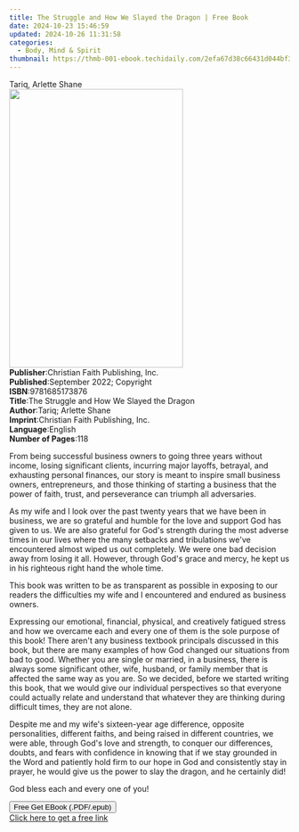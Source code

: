 ```yaml
---
title: The Struggle and How We Slayed the Dragon | Free Book
date: 2024-10-23 15:46:59
updated: 2024-10-26 11:31:58
categories:
  - Body, Mind & Spirit
thumbnail: https://thmb-001-ebook.techidaily.com/2efa67d38c66431d044bf377ac885133c3ae0246d478e322fb3f22d7e5ca0c3a.jpg
---
```

<main id="book-container">
  <div class="flex flex-col">
    <div class="book-brief flex-1 py-6 px-4 sm:p-6 md:py-10 md:px-8">
      <!-- brief-->
      <div class="book-brief-main">Tariq, Arlette Shane</div>
    </div>
    <div
      class="book-meta-info flex-1 grid gap-4 col-start-1 col-end-3 row-start-1 sm:mb-6 sm:grid-cols-4 lg:gap-6 lg:col-start-2 lg:row-end-6 lg:row-span-6 lg:mb-0"
    >
      <div
        class="book-meta-info-left place-content-center mt-4 p-4 text-sm leading-6 col-start-2 col-span-2 dark:text-slate-400"
      >
        <img
          class="w-full h-500 object-cover rounded-lg sm:h-255 sm:col-span-2 lg:col-span-full"
          src="https://img-001-ebook.techidaily.com/42a3e31cfd961d17224081645b066b1ada17ea0f659c6ba48e78006f4986bb1e.jpg"
          alt=""
          width="312"
          height="500"
        />
      </div>
      <div
        class="book-meta-info-right mt-2 col-start-1 row-start-2 col-span-3 self-center"
      >
        <!-- meta data  -->
        <div class="flex flex-col px-4 md:px-8">
          <div class="flex-1">
            <strong>Publisher</strong>:<span class="px-2"
              >Christian Faith Publishing, Inc.</span
            >
          </div>
          <div class="flex-1">
            <strong>Published</strong>:<span class="px-2"
              >September 2022; Copyright</span
            >
          </div>
          <div class="flex-1">
            <strong>ISBN</strong>:<span class="px-2">9781685173876</span>
          </div>
          <div class="flex-1">
            <strong>Title</strong>:<span class="px-2"
              >The Struggle and How We Slayed the Dragon</span
            >
          </div>
          <div class="flex-1">
            <strong>Author</strong>:<span class="px-2"
              >Tariq; Arlette Shane</span
            >
          </div>
          <div class="flex-1">
            <strong>Imprint</strong>:<span class="px-2"
              >Christian Faith Publishing, Inc.</span
            >
          </div>
          <div class="flex-1">
            <strong>Language</strong>:<span class="px-2">English</span>
          </div>
          <div class="flex-1">
            <strong>Number of Pages</strong>:<span class="px-2">118</span>
          </div>
        </div>
      </div>
    </div>
    <div class="book-description flex-1 py-6 px-4 sm:p-6 md:py-10 md:px-8">
      <div class="book-description-main">
        <div accordion-content="" id="description">
          <p>
            From being successful business owners to going three years without
            income, losing significant clients, incurring major layoffs,
            betrayal, and exhausting personal finances, our story is meant to
            inspire small business owners, entrepreneurs, and those thinking of
            starting a business that the power of faith, trust, and perseverance
            can triumph all adversaries.
          </p>
          <p></p>
          <p>
            As my wife and I look over the past twenty years that we have been
            in business, we are so grateful and humble for the love and support
            God has given to us. We are also grateful for God's strength during
            the most adverse times in our lives where the many setbacks and
            tribulations we've encountered almost wiped us out completely. We
            were one bad decision away from losing it all. However, through
            God's grace and mercy, he kept us in his righteous right hand the
            whole time.
          </p>
          <p></p>
          <p>
            This book was written to be as transparent as possible in exposing
            to our readers the difficulties my wife and I encountered and
            endured as business owners.
          </p>
          <p></p>
          <p>
            Expressing our emotional, financial, physical, and creatively
            fatigued stress and how we overcame each and every one of them is
            the sole purpose of this book! There aren't any business textbook
            principals discussed in this book, but there are many examples of
            how God changed our situations from bad to good. Whether you are
            single or married, in a business, there is always some significant
            other, wife, husband, or family member that is affected the same way
            as you are. So we decided, before we started writing this book, that
            we would give our individual perspectives so that everyone could
            actually relate and understand that whatever they are thinking
            during difficult times, they are not alone.
          </p>
          <p></p>
          <p>
            Despite me and my wife's sixteen-year age difference, opposite
            personalities, different faiths, and being raised in different
            countries, we were able, through God's love and strength, to conquer
            our differences, doubts, and fears with confidence in knowing that
            if we stay grounded in the Word and patiently hold firm to our hope
            in God and consistently stay in prayer, he would give us the power
            to slay the dragon, and he certainly did!
          </p>
          <p></p>
          <p>God bless each and every one of you!</p>
        </div>
        <div class="accordion-fader"></div>
      </div>
    </div>
    <div class="book-excerpts flex-1 py-6 px-4 sm:p-6 md:py-10 md:px-8"></div>
    <div
      class="book-about-author flex-1 py-6 px-4 sm:p-6 md:py-10 md:px-8"
    ></div>
    <div class="book-free-get flex-1 py-6 px-4 sm:p-6 md:py-10 md:px-8">
      <button
        id="btn-free-get"
        class="bg-blue-500 hover:bg-blue-700 text-white font-bold py-2 px-4 rounded"
      >
        Free Get EBook (.PDF/.epub)
      </button>
      <div id="countdown-display" class="px-2 text-lg mt-2"></div>
      <a
        id="free-link"
        class="hidden bg-blue-500 hover:bg-blue-700 text-white font-bold py-2 px-4 rounded"
        href="https://www.ebooks.com/en-us/book/210673547/the-struggle-and-how-we-slayed-the-dragon/tariq/"
        target="_blank"
        >Click here to get a free link</a
      >
    </div>
    <script>
      let countdownTime = 0;
      let countdownInterval = null;
      document
        .getElementById('btn-free-get')
        .addEventListener('click', startCountdown);
      function startCountdown() {
        countdownTime = new Date().getTime() + 60000 * 3;
        countdownInterval = setInterval(updateCountdown, 1000);
        document.getElementById('btn-free-get').disabled = true;
        document
          .getElementById('btn-free-get')
          .classList.add('bg-gray-500', 'cursor-not-allowed');
      }
      function updateCountdown() {
        let currentTime = new Date().getTime();
        let timeLeft = countdownTime - currentTime;
        let secondsLeft = Math.floor(timeLeft / 1000);
        document.getElementById('countdown-display').innerHTML =
          `Remaining time: ${secondsLeft} seconds.`;
        if (secondsLeft <= 0) {
          clearInterval(countdownInterval);
          document.getElementById('btn-free-get').classList.add('hidden');
          document.getElementById('free-link').classList.remove('hidden');
          document.getElementById('countdown-display').innerHTML = '';
        }
      }
    </script>
  </div>
</main>
